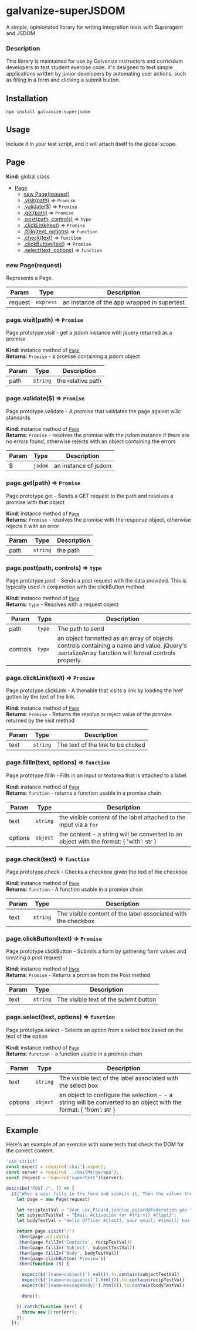 # galvanize-superJSDOM

A simple, opinionated library for writing integration tests with Superagent and JSDOM.


### Description

This library is maintained for use by Galvanize instructors and curriculum developers to test student exercise code. It's designed to test simple applications written by junior developers by automating user actions, such as filling in a form and clicking a submit button.

## Installation

```
npm install galvanize-superjsdom
```

## Usage

Include it in your test script, and it will attach itself to the global scope.

<a name="Page"></a>

## Page
**Kind**: global class  

* [Page](#Page)
    * [new Page(request)](#new_Page_new)
    * [.visit(path)](#Page+visit) ⇒ <code>Promise</code>
    * [.validate($)](#Page+validate) ⇒ <code>Promise</code>
    * [.get(path)](#Page+get) ⇒ <code>Promise</code>
    * [.post(path, controls)](#Page+post) ⇒ <code>type</code>
    * [.clickLink(text)](#Page+clickLink) ⇒ <code>Promise</code>
    * [.fillIn(text, options)](#Page+fillIn) ⇒ <code>function</code>
    * [.check(text)](#Page+check) ⇒ <code>function</code>
    * [.clickButton(text)](#Page+clickButton) ⇒ <code>Promise</code>
    * [.select(text, options)](#Page+select) ⇒ <code>function</code>

<a name="new_Page_new"></a>

### new Page(request)
Represents a Page.


| Param | Type | Description |
| --- | --- | --- |
| request | <code>express</code> | an instance of the app wrapped in supertest |

<a name="Page+visit"></a>

### page.visit(path) ⇒ <code>Promise</code>
Page.prototype.visit - get a jsdom instance with jquery returned as a promise

**Kind**: instance method of <code>[Page](#Page)</code>  
**Returns**: <code>Promise</code> - a promise containing a jsdom object  

| Param | Type | Description |
| --- | --- | --- |
| path | <code>string</code> | the relative path |

<a name="Page+validate"></a>

### page.validate($) ⇒ <code>Promise</code>
Page.prototype.validate - A promise that validates the page against w3c standards

**Kind**: instance method of <code>[Page](#Page)</code>  
**Returns**: <code>Promise</code> - resolves the promise with the jsdom instance if there are no errors found, otherwise rejects with an object containing the errors  

| Param | Type | Description |
| --- | --- | --- |
| $ | <code>jsdom</code> | an instance of jsdom |

<a name="Page+get"></a>

### page.get(path) ⇒ <code>Promise</code>
Page.prototype.get - Sends a GET request to the path and resolves a promise with that object

**Kind**: instance method of <code>[Page](#Page)</code>  
**Returns**: <code>Promise</code> - resolves the promise with the response object, otherwise rejects it with an error  

| Param | Type | Description |
| --- | --- | --- |
| path | <code>string</code> | the path |

<a name="Page+post"></a>

### page.post(path, controls) ⇒ <code>type</code>
Page.prototype.post - Sends a post request with the data provided. This is typically used in conjunction with the clickButton method.

**Kind**: instance method of <code>[Page](#Page)</code>  
**Returns**: <code>type</code> - Resolves with a request object  

| Param | Type | Description |
| --- | --- | --- |
| path | <code>type</code> | The path to send |
| controls | <code>type</code> | an object formatted as an array of objects controls containing a name and value. jQuery's .serializeArray function will format controls properly. |

<a name="Page+clickLink"></a>

### page.clickLink(text) ⇒ <code>Promise</code>
Page.prototype.clickLink - A thenable that visits a link by loading the href gotten by the text of the link.

**Kind**: instance method of <code>[Page](#Page)</code>  
**Returns**: <code>Promise</code> - Returns the resolve or reject value of the promise returned by the visit method  

| Param | Type | Description |
| --- | --- | --- |
| text | <code>string</code> | The text of the link to be clicked |

<a name="Page+fillIn"></a>

### page.fillIn(text, options) ⇒ <code>function</code>
Page.prototype.fillIn - Fills in an input or textarea that is attached to a label

**Kind**: instance method of <code>[Page](#Page)</code>  
**Returns**: <code>function</code> - returns a function usable in a promise chain  

| Param | Type | Description |
| --- | --- | --- |
| text | <code>string</code> | the visible content of the label attached to the input via a `for` |
| options | <code>object</code> | the content - a string will be converted to an object with the format: { 'with': str } |

<a name="Page+check"></a>

### page.check(text) ⇒ <code>function</code>
Page.prototype.check - Checks a checkbox given the text of the checkbox

**Kind**: instance method of <code>[Page](#Page)</code>  
**Returns**: <code>function</code> - A function usable in a promise chain  

| Param | Type | Description |
| --- | --- | --- |
| text | <code>string</code> | The visible content of the label associated with the checkbox |

<a name="Page+clickButton"></a>

### page.clickButton(text) ⇒ <code>Promise</code>
Page.prototype.clickButton - Submits a form by gathering form values and creating a post request

**Kind**: instance method of <code>[Page](#Page)</code>  
**Returns**: <code>Promise</code> - Returns a promise from the Post method  

| Param | Type | Description |
| --- | --- | --- |
| text | <code>string</code> | The visible text of the submit button |

<a name="Page+select"></a>

### page.select(text, options) ⇒ <code>function</code>
Page.prototype.select - Selects an option from a select box based on the text of the option

**Kind**: instance method of <code>[Page](#Page)</code>  
**Returns**: <code>function</code> - a function usable in a promise chain  

| Param | Type | Description |
| --- | --- | --- |
| text | <code>string</code> | The visible text of the label associated with the select box |
| options | <code>object</code> | an object to configure the selection -  - a string will be converted to an object with the format: { 'from': str } |


## Example

Here's an example of an exercise with some tests that check the DOM for the correct content.

```javascript
'use strict'
const expect = require('chai').expect;
const server = require('../mailMerge/app');
const request = require('supertest')(server);

describe("POST /", () => {
  it("When a user fills in the form and submits it, Then the values they filled in the form fields should remain filled-in", (done) => {
    let page = new Page(request)

    let recipTestVal = "Jean Luc,Picard,jeanluc.picard@federation.gov \r\n James,Riker,james.riker@federation.gov";
    let subjectTestVal = "Email Activation for #{first} #{last}";
    let bodyTestVal = "Hello Officer #{last}, your email: #{email} has been activated";

    return page.visit('/')
    .then(page.validate)
    .then(page.fillIn('Contacts', recipTestVal))
    .then(page.fillIn('Subject', subjectTestVal))
    .then(page.fillIn('Body', bodyTestVal))
    .then(page.clickButton('Preview'))
    .then(function ($) {

      expect($('[name=subject]').val()).to.contain(subjectTestVal)
      expect($('[name=recipients]').html()).to.contain(recipTestVal)
      expect($('[name=messageBody]').html()).to.contain(bodyTestVal)

      done();

    }).catch(function (err) {
      throw new Error(err);
    });
  });

```
